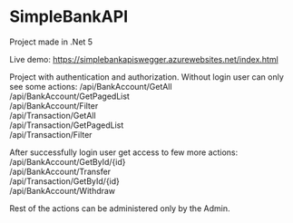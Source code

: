 # SimpleBankAPI

Project made in .Net 5

Live demo: https://simplebankapiswegger.azurewebsites.net/index.html

Project with authentication and authorization. Without login user can only see some actions:
/api/BankAccount/GetAll  
/api/BankAccount/GetPagedList  
/api/BankAccount/Filter  
/api/Transaction/GetAll  
/api/Transaction/GetPagedList  
/api/Transaction/Filter

After successfully login user get access to few more actions:
/api/BankAccount/GetById/{id}  
/api/BankAccount/Transfer  
/api/Transaction/GetById/{id}  
/api/BankAccount/Withdraw  

Rest of the actions can be administered only by the Admin.
